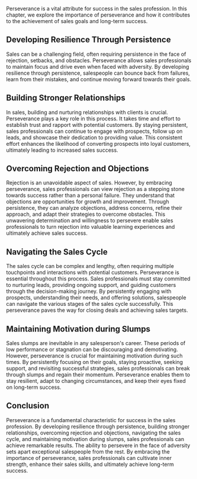 
Perseverance is a vital attribute for success in the sales profession. In this chapter, we explore the importance of perseverance and how it contributes to the achievement of sales goals and long-term success.

**Developing Resilience Through Persistence**
---------------------------------------------

Sales can be a challenging field, often requiring persistence in the face of rejection, setbacks, and obstacles. Perseverance allows sales professionals to maintain focus and drive even when faced with adversity. By developing resilience through persistence, salespeople can bounce back from failures, learn from their mistakes, and continue moving forward towards their goals.

**Building Stronger Relationships**
-----------------------------------

In sales, building and nurturing relationships with clients is crucial. Perseverance plays a key role in this process. It takes time and effort to establish trust and rapport with potential customers. By staying persistent, sales professionals can continue to engage with prospects, follow up on leads, and showcase their dedication to providing value. This consistent effort enhances the likelihood of converting prospects into loyal customers, ultimately leading to increased sales success.

**Overcoming Rejection and Objections**
---------------------------------------

Rejection is an unavoidable aspect of sales. However, by embracing perseverance, sales professionals can view rejection as a stepping stone towards success rather than a personal failure. They understand that objections are opportunities for growth and improvement. Through persistence, they can analyze objections, address concerns, refine their approach, and adapt their strategies to overcome obstacles. This unwavering determination and willingness to persevere enable sales professionals to turn rejection into valuable learning experiences and ultimately achieve sales success.

**Navigating the Sales Cycle**
------------------------------

The sales cycle can be complex and lengthy, often requiring multiple touchpoints and interactions with potential customers. Perseverance is essential throughout this process. Sales professionals must stay committed to nurturing leads, providing ongoing support, and guiding customers through the decision-making journey. By persistently engaging with prospects, understanding their needs, and offering solutions, salespeople can navigate the various stages of the sales cycle successfully. This perseverance paves the way for closing deals and achieving sales targets.

**Maintaining Motivation during Slumps**
----------------------------------------

Sales slumps are inevitable in any salesperson's career. These periods of low performance or stagnation can be discouraging and demotivating. However, perseverance is crucial for maintaining motivation during such times. By persistently focusing on their goals, staying proactive, seeking support, and revisiting successful strategies, sales professionals can break through slumps and regain their momentum. Perseverance enables them to stay resilient, adapt to changing circumstances, and keep their eyes fixed on long-term success.

**Conclusion**
--------------

Perseverance is a fundamental characteristic for success in the sales profession. By developing resilience through persistence, building stronger relationships, overcoming rejection and objections, navigating the sales cycle, and maintaining motivation during slumps, sales professionals can achieve remarkable results. The ability to persevere in the face of adversity sets apart exceptional salespeople from the rest. By embracing the importance of perseverance, sales professionals can cultivate inner strength, enhance their sales skills, and ultimately achieve long-term success.
